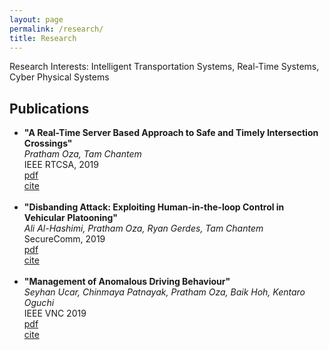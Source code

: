 ```yaml
---
layout: page
permalink: /research/
title: Research
---
```

Research Interests: Intelligent Transportation Systems, Real-Time Systems, Cyber Physical Systems 

<h2>Publications</h2>
<ul>
	<li>
		<b>"A Real-Time Server Based Approach to Safe and Timely Intersection Crossings"</b><br>
		<i>Pratham Oza, Tam Chantem</i><br>
		IEEE RTCSA, 2019<br>
		<a href=""><div class="color-button">pdf</div></a><a href=""><div class="color-button">cite</div></a>
	</li><br>
	<li>
		<b>"Disbanding Attack: Exploiting Human-in-the-loop Control in Vehicular Platooning"</b><br>
		<i>Ali Al-Hashimi, Pratham Oza, Ryan Gerdes, Tam Chantem</i><br>
		SecureComm, 2019<br>
		<a href=""><div class="color-button">pdf</div></a><a href=""><div class="color-button">cite</div></a>
	</li><br>
	<li>
		<b>"Management of Anomalous Driving Behaviour"</b><br>
		<i>Seyhan Ucar, Chinmaya Patnayak, Pratham Oza, Baik Hoh, Kentaro Oguchi</i><br>
		IEEE VNC 2019<br>
		<a href=""><div class="color-button">pdf</div></a><a href=""><div class="color-button">cite</div></a>
	</li><br>
</ul>
<!--
<h2>Research Projects</h2>
<ul>
	<li>
		<b>Project title</b><br>
		University, Duration<br>
		<i>Other details such as advisor's name may go here</i><br>
		<a href=""><div class="color-button">report</div></a><a href=""><div class="color-button">code</div></a>
	</li><br>
	<li>
		<b>Project title</b><br>
		University, Duration<br>
		<i>Other details such as advisor's name may go here</i><br>
		<a href=""><div class="color-button">report</div></a><a href=""><div class="color-button">code</div></a>
	</li><br>
</ul>

<h2>Research Implementations</h2>
<ul>
	<li>
		<b>Title #1</b>: Brief description of this research implementation.<br>
		<a href=""><div class="color-button">paper</div></a><a href=""><div class="color-button">report</div></a><a href=""><div class="color-button">code</div></a>
	</li><br>
	<li>
		<b>Title #2</b>: Brief description of this research implementation.<br>
		<a href=""><div class="color-button">paper</div></a><a href=""><div class="color-button">report</div></a><a href=""><div class="color-button">code</div></a>
	</li><br>
</ul>
--!>
